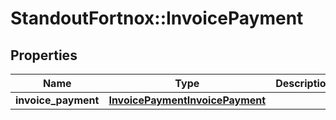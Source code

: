 # StandoutFortnox::InvoicePayment

## Properties
Name | Type | Description | Notes
------------ | ------------- | ------------- | -------------
**invoice_payment** | [**InvoicePaymentInvoicePayment**](InvoicePaymentInvoicePayment.md) |  | [optional] 

